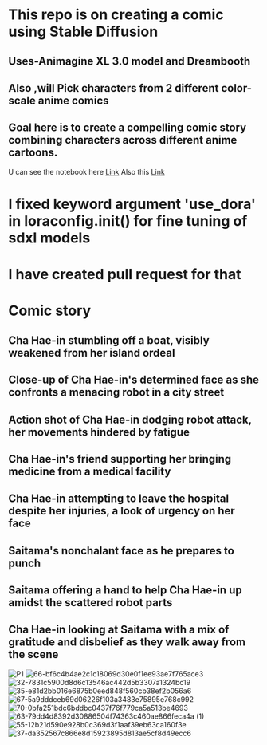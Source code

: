 # This repo is on creating a comic using Stable Diffusion

## Uses-Animagine XL 3.0 model and Dreambooth

## Also ,will Pick characters from 2 different color-scale anime comics

## Goal here is to create a compelling comic story combining characters across different anime cartoons.

U can see the notebook here [Link](FineAnimeTuning.ipynb)
Also this [Link](Animazine_FineTune.ipynb)

# I fixed keyword argument 'use_dora' in loraconfig.init() for fine tuning of sdxl models
# I have created pull request for that

# Comic story 

## Cha Hae-in stumbling off a boat, visibly weakened from her island ordeal
## Close-up of Cha Hae-in's determined face as she confronts a menacing robot in a city street
## Action shot of Cha Hae-in dodging robot attack, her movements hindered by fatigue
## Cha Hae-in's friend supporting her bringing medicine from a medical facility
## Cha Hae-in attempting to leave the hospital despite her injuries, a look of urgency on her face
## Saitama's nonchalant face as he prepares to punch
## Saitama offering a hand to help Cha Hae-in up amidst the scattered robot parts
## Cha Hae-in looking at Saitama with a mix of gratitude and disbelief as they walk away from the scene

![P1](https://github.com/user-attachments/assets/9336eec1-64d7-4696-907b-f332813d364d)
![66-bf6c4b4ae2c1c18069d30e0f1ee93ae7f765ace3](https://github.com/user-attachments/assets/2c977acb-48ba-478e-ad52-3489839d64b6)
![32-7831c5900d8d6c13546ac442d5b3307a1324bc19](https://github.com/user-attachments/assets/218e0b10-acb9-4f9f-8c75-a9ea30c15d26)
![35-e81d2bb016e6875b0eed848f560cb38ef2b056a6](https://github.com/user-attachments/assets/c86c2998-1d52-4147-ac9c-042570a9151d)
![67-5a9dddceb69d06226f103a3483e75895e768c992](https://github.com/user-attachments/assets/98b41a04-99c6-4519-ba8f-539e42bd1ae4)
![70-0bfa251bdc6bddbc0437f76f779ca5a513be4693](https://github.com/user-attachments/assets/1be2b3d6-e849-4264-ac87-4a7a6ea12ea9)
![63-79dd4d8392d30886504f74363c460ae866feca4a (1)](https://github.com/user-attachments/assets/5567d43f-5aec-4d90-8ef0-443439263ac6)
![55-12b21d590e928b0c369d3f1aaf39eb63ca160f3e](https://github.com/user-attachments/assets/0888e555-9556-4913-8fbe-e469c1c8d962)
![37-da352567c866e8d15923895d813ae5cf8d49ecc6](https://github.com/user-attachments/assets/78f3bdcd-a6ec-49e9-a9d1-b9f0bee68785)

